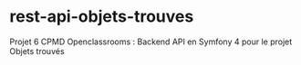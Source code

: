 # rest-api-objets-trouves
Projet 6 CPMD Openclassrooms : Backend API en Symfony 4 pour le projet Objets trouvés
